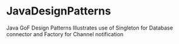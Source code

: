 # JavaDesignPatterns
Java GoF Design Patterns
Illustrates use of Singleton for Database connector and Factory for Channel notification
